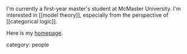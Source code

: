 
I'm currently a first-year master's student at McMaster University. I'm interested in [[model theory]], especially from the perspective of [[categorical logic]].

Here is my [homepage](http://ms.mcmaster.ca/~hanj18).


category: people